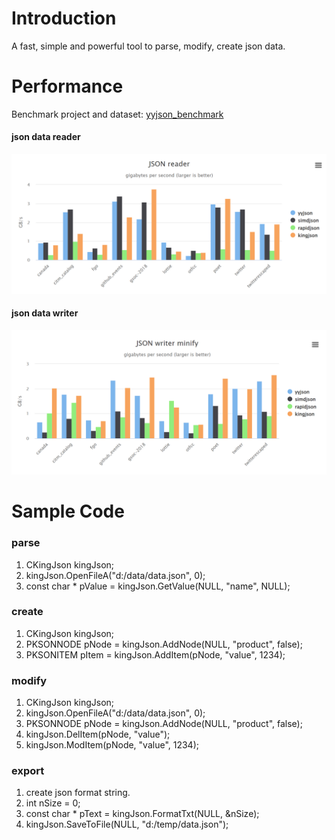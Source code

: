 # Introduction
A fast, simple and powerful tool to parse, modify, create json data.

# Performance
Benchmark project and dataset: [yyjson_benchmark](https://github.com/ibireme/yyjson_benchmark)

#### json data reader
![ec2_chart](html/kingJsonReader.png)

#### json data writer
![ec2_chart](html/kingJsonWriter.png)

# Sample Code
### parse 
1. CKingJson kingJson;
2. kingJson.OpenFileA("d:/data/data.json", 0);
3. const char * pValue = kingJson.GetValue(NULL, "name", NULL);

### create 
1. CKingJson kingJson;
2. PKSONNODE pNode = kingJson.AddNode(NULL, "product", false);
3. PKSONITEM pItem = kingJson.AddItem(pNode, "value", 1234);

### modify 
1. CKingJson kingJson;
2. kingJson.OpenFileA("d:/data/data.json", 0);
3. PKSONNODE pNode = kingJson.AddNode(NULL, "product", false);
4. kingJson.DelItem(pNode, "value");
5. kingJson.ModItem(pNode, "value", 1234);

### export 
1. create json format string.
2. int nSize = 0;
3. const char * pText = kingJson.FormatTxt(NULL, &nSize);
4. kingJson.SaveToFile(NULL, "d:/temp/data.json");
   